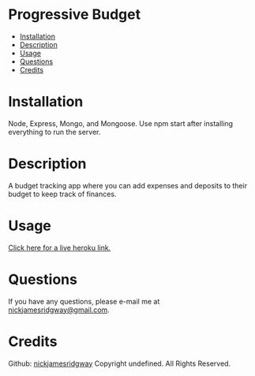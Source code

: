 
# Progressive Budget
* [Installation](#installation)
* [Description](#description)
* [Usage](#usage)
* [Questions](#questions)
* [Credits](#credits)
# Installation
 Node, Express, Mongo, and Mongoose. Use npm start after installing everything to run the server.
# Description
A budget tracking app where you can add expenses and deposits to their budget to keep track of finances.
# Usage
[Click here for a live heroku link.](https://enigmatic-falls-27513.herokuapp.com/)
# Questions
If you have any questions, please e-mail me at nickjamesridgway@gmail.com.
# Credits
Github: [nickjamesridgway](https://github.com/nickjamesridgway/)
Copyright undefined. All Rights Reserved.

